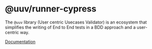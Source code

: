 # @uuv/runner-cypress

The `@uuv` library (User centric Usecases Validator) is an ecosystem that simplifies the writing of End to End tests in a BDD approach and a user-centric way.

[Documentation](https://e2e-test-quest.github.io/uuv/)